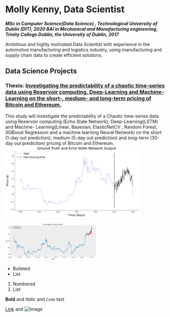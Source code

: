 # Molly Kenny, Data Scientist
***MSc in Computer Science(Data Science) , Technological University of Dublin (DIT), 2020
BAI in Mechanical and Manufacturing engineering, Trinity College Dublin, the University of Dublin, 2017***

Ambitious and highly motivated Data Scientist with experience in the automotive manufacturing and logistics industry, using manufacturing and supply chain data to create efficient solutions.


## Data Science Projects
### Thesis: [Investigating the predictability of a chaotic time-series data using Reservoir computing, Deep-Learning and Machine- Learning on the short-, medium- and long-term pricing of Bitcoin and Ethereum.](https://github.com/m-kenny/Predicting_BTC_ETH)
This study will investigate the predictability of a Chaotic time-series data using Reservoir computing (Echo State Network), Deep-Learning(LSTM) and Machine- Learning(Linear, Bayesian, ElasticNetCV , Random Forest, XGBoost Regression and a machine learning Neural Network) on the short (1-day out prediction), medium (5-day out prediction) and long-term (30-day out prediction) pricing of Bitcoin and Ethereum.
![](https://github.com/m-kenny/Molly_Portfolio/blob/gh-pages/Images/Echo_state%20prediction.png)

![](https://github.com/m-kenny/Molly_Portfolio/blob/gh-pages/Images/LSTM.png)





- Bulleted
- List

1. Numbered
2. List

**Bold** and _Italic_ and `Code` text

[Link](url) and ![Image](src)

